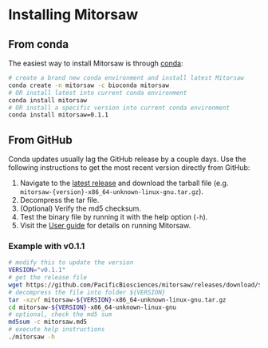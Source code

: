 # Installing Mitorsaw
## From conda
The easiest way to install Mitorsaw is through [conda](https://docs.conda.io/projects/conda/en/stable/user-guide/install/index.html):

```bash
# create a brand new conda environment and install latest Mitorsaw
conda create -n mitorsaw -c bioconda mitorsaw
# OR install latest into current conda environment
conda install mitorsaw
# OR install a specific version into current conda environment
conda install mitorsaw=0.1.1
```

## From GitHub
Conda updates usually lag the GitHub release by a couple days.
Use the following instructions to get the most recent version directly from GitHub:

1. Navigate to the [latest release](https://github.com/PacificBiosciences/mitorsaw/releases/latest) and download the tarball file (e.g. `mitorsaw-{version}-x86_64-unknown-linux-gnu.tar.gz`).
2. Decompress the tar file.
3. (Optional) Verify the md5 checksum.
4. Test the binary file by running it with the help option (`-h`).
5. Visit the [User guide](./user_guide.md) for details on running Mitorsaw.

### Example with v0.1.1
```bash
# modify this to update the version
VERSION="v0.1.1"
# get the release file
wget https://github.com/PacificBiosciences/mitorsaw/releases/download/${VERSION}/mitorsaw-${VERSION}-x86_64-unknown-linux-gnu.tar.gz
# decompress the file into folder ${VERSION}
tar -xzvf mitorsaw-${VERSION}-x86_64-unknown-linux-gnu.tar.gz
cd mitorsaw-${VERSION}-x86_64-unknown-linux-gnu
# optional, check the md5 sum
md5sum -c mitorsaw.md5
# execute help instructions
./mitorsaw -h
```
